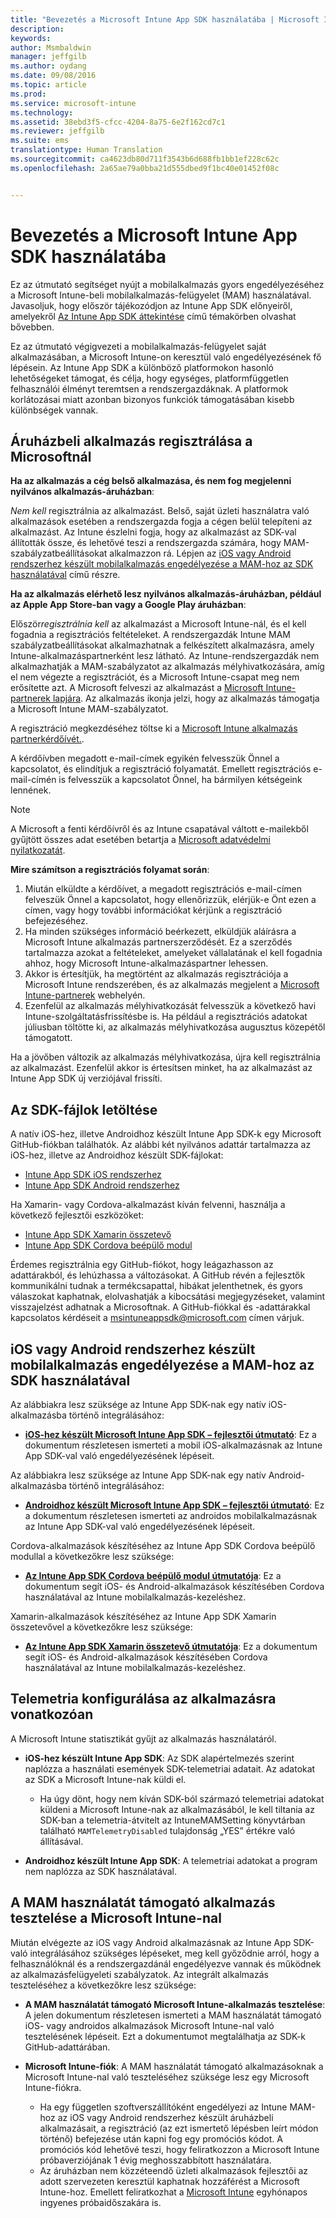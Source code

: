 ```yaml
---
title: "Bevezetés a Microsoft Intune App SDK használatába | Microsoft Intune"
description: 
keywords: 
author: Msmbaldwin
manager: jeffgilb
ms.author: oydang
ms.date: 09/08/2016
ms.topic: article
ms.prod: 
ms.service: microsoft-intune
ms.technology: 
ms.assetid: 38ebd3f5-cfcc-4204-8a75-6e2f162cd7c1
ms.reviewer: jeffgilb
ms.suite: ems
translationtype: Human Translation
ms.sourcegitcommit: ca4623db80d711f3543b6d688fb1bb1ef228c62c
ms.openlocfilehash: 2a65ae79a0bba21d555dbed9f1bc40e01452f08c


---
```


# <a name="get-started-with-the-microsoft-intune-app-sdk"></a>Bevezetés a Microsoft Intune App SDK használatába

Ez az útmutató segítséget nyújt a mobilalkalmazás gyors engedélyezéséhez a Microsoft Intune-beli mobilalkalmazás-felügyelet (MAM) használatával. Javasoljuk, hogy először tájékozódjon az Intune App SDK előnyeiről, amelyekről [Az Intune App SDK áttekintése](intune-app-sdk.md) című témakörben olvashat bővebben.

Ez az útmutató végigvezeti a mobilalkalmazás-felügyelet saját alkalmazásában, a Microsoft Intune-on keresztül való engedélyezésének fő lépésein. Az Intune App SDK a különböző platformokon hasonló lehetőségeket támogat, és célja, hogy egységes, platformfüggetlen felhasználói élményt teremtsen a rendszergazdáknak. A platformok korlátozásai miatt azonban bizonyos funkciók támogatásában kisebb különbségek vannak.

## <a name="register-your-store-app-with-microsoft"></a>Áruházbeli alkalmazás regisztrálása a Microsoftnál

**Ha az alkalmazás a cég belső alkalmazása, és nem fog megjelenni nyilvános alkalmazás-áruházban**:

*Nem kell* regisztrálnia az alkalmazást. Belső, saját üzleti használatra való alkalmazások esetében a rendszergazda fogja a cégen belül telepíteni az alkalmazást. Az Intune észlelni fogja, hogy az alkalmazást az SDK-val állították össze, és lehetővé teszi a rendszergazda számára, hogy MAM-szabályzatbeállításokat alkalmazzon rá. Lépjen az [iOS vagy Android rendszerhez készült mobilalkalmazás engedélyezése a MAM-hoz az SDK használatával](#enable-your-ios-or-android-mobile-app-for-mam-with-the-sdk) című részre.

**Ha az alkalmazás elérhető lesz nyilvános alkalmazás-áruházban, például az Apple App Store-ban vagy a Google Play áruházban**:

Először*regisztrálnia kell* az alkalmazást a Microsoft Intune-nál, és el kell fogadnia a regisztrációs feltételeket. A rendszergazdák Intune MAM szabályzatbeállításokat alkalmazhatnak a felkészített alkalmazásra, amely Intune-alkalmazáspartnerként lesz látható. Az Intune-rendszergazdák nem alkalmazhatják a MAM-szabályzatot az alkalmazás mélyhivatkozására, amíg el nem végezte a regisztrációt, és a Microsoft Intune-csapat meg nem erősítette azt. A Microsoft felveszi az alkalmazást a [Microsoft Intune-partnerek lapjára](https://www.microsoft.com/en-us/cloud-platform/microsoft-intune-apps). Az alkalmazás ikonja jelzi, hogy az alkalmazás támogatja a Microsoft Intune MAM-szabályzatot.

A regisztráció megkezdéséhez töltse ki a [Microsoft Intune alkalmazás partnerkérdőívét.](https://forms.office.com/Pages/ResponsePage.aspx?id=v4j5cvGGr0GRqy180BHbR6oOVGFZ3pxJmwSN1N_eXwJUQUc5Mkw2UVU0VzI5WkhQOEYyMENWNDBWRS4u).

A kérdőívben megadott e-mail-címek egyikén felvesszük Önnel a kapcsolatot, és elindítjuk a regisztráció folyamatát. Emellett regisztrációs e-mail-címén is felvesszük a kapcsolatot Önnel, ha bármilyen kétségeink lennének.

> [!NOTE]
> A Microsoft a fenti kérdőívről és az Intune csapatával váltott e-mailekből gyűjtött összes adat esetében betartja a [Microsoft adatvédelmi nyilatkozatát](https://www.microsoft.com/en-us/privacystatement/default.aspx).

**Mire számítson a regisztrációs folyamat során**:

1. Miután elküldte a kérdőívet, a megadott regisztrációs e-mail-címen felveszük Önnel a kapcsolatot, hogy ellenőrizzük, elérjük-e Önt ezen a címen, vagy hogy további információkat kérjünk a regisztráció befejezéséhez.
2. Ha minden szükséges információ beérkezett, elküldjük aláírásra a Microsoft Intune alkalmazás partnerszerződését. Ez a szerződés tartalmazza azokat a feltételeket, amelyeket vállalatának el kell fogadnia ahhoz, hogy Microsoft Intune-alkalmazáspartner lehessen.
3. Akkor is értesítjük, ha megtörtént az alkalmazás regisztrációja a Microsoft Intune rendszerében, és az alkalmazás megjelent a [Microsoft Intune-partnerek](https://www.microsoft.com/en-us/cloud-platform/microsoft-intune-apps) webhelyén.
4. Ezenfelül az alkalmazás mélyhivatkozását felvesszük a következő havi Intune-szolgáltatásfrissítésbe is. Ha például a regisztrációs adatokat júliusban töltötte ki, az alkalmazás mélyhivatkozása augusztus közepétől támogatott.

Ha a jövőben változik az alkalmazás mélyhivatkozása, újra kell regisztrálnia az alkalmazást. Ezenfelül akkor is értesítsen minket, ha az alkalmazást az Intune App SDK új verziójával frissíti.



## <a name="download-the-sdk-files"></a>Az SDK-fájlok letöltése

A natív iOS-hez, illetve Androidhoz készült Intune App SDK-k egy Microsoft GitHub-fiókban találhatók. Az alábbi két nyilvános adattár tartalmazza az iOS-hez, illetve az Androidhoz készült SDK-fájlokat:

* [Intune App SDK iOS rendszerhez](https://github.com/msintuneappsdk/ms-intune-app-sdk-ios)
* [Intune App SDK Android rendszerhez](https://github.com/msintuneappsdk/ms-intune-app-sdk-android)

Ha Xamarin- vagy Cordova-alkalmazást kíván felvenni, használja a következő fejlesztői eszközöket:

* [Intune App SDK Xamarin összetevő](https://github.com/msintuneappsdk/intune-app-sdk-xamarin)
* [Intune App SDK Cordova beépülő modul](https://github.com/msintuneappsdk/cordova-plugin-ms-intune-mam)

Érdemes regisztrálnia egy GitHub-fiókot, hogy leágazhasson az adattárakból, és lehúzhassa a változásokat. A GitHub révén a fejlesztők kommunikálni tudnak a termékcsapattal, hibákat jelenthetnek, és gyors válaszokat kaphatnak, elolvashatják a kibocsátási megjegyzéseket, valamint visszajelzést adhatnak a Microsoftnak. A GitHub-fiókkal és -adattárakkal kapcsolatos kérdéseit a msintuneappsdk@microsoft.com címen várjuk.





## <a name="enable-your-ios-or-android-mobile-app-for-mam-with-the-sdk"></a>iOS vagy Android rendszerhez készült mobilalkalmazás engedélyezése a MAM-hoz az SDK használatával

Az alábbiakra lesz szüksége az Intune App SDK-nak egy natív iOS-alkalmazásba történő integrálásához:

* **[iOS-hez készült Microsoft Intune App SDK – fejlesztői útmutató](intune-app-sdk-ios.md)**: Ez a dokumentum részletesen ismerteti a mobil iOS-alkalmazásnak az Intune App SDK-val való engedélyezésének lépéseit.


Az alábbiakra lesz szüksége az Intune App SDK-nak egy natív Android-alkalmazásba történő integrálásához:

* **[Androidhoz készült Microsoft Intune App SDK – fejlesztői útmutató](intune-app-sdk-android.md)**: Ez a dokumentum részletesen ismerteti az androidos mobilalkalmazásnak az Intune App SDK-val való engedélyezésének lépéseit.

Cordova-alkalmazások készítéséhez az Intune App SDK Cordova beépülő modullal a következőkre lesz szüksége:

* **[Az Intune App SDK Cordova beépülő modul útmutatója](intune-app-sdk-cordova)**: Ez a dokumentum segít iOS- és Android-alkalmazások készítésében Cordova használatával az Intune mobilalkalmazás-kezeléshez.

Xamarin-alkalmazások készítéséhez az Intune App SDK Xamarin összetevővel a következőkre lesz szüksége:

* **[Az Intune App SDK Xamarin összetevő útmutatója](intune-app-sdk-xamarin)**: Ez a dokumentum segít iOS- és Android-alkalmazások készítésében Cordova használatával az Intune mobilalkalmazás-kezeléshez.




## <a name="configure-telemetry-for-your-app"></a>Telemetria konfigurálása az alkalmazásra vonatkozóan

A Microsoft Intune statisztikát gyűjt az alkalmazás használatáról.

* **iOS-hez készült Intune App SDK**: Az SDK alapértelmezés szerint naplózza a használati események SDK-telemetriai adatait. Az adatokat az SDK a Microsoft Intune-nak küldi el.

    * Ha úgy dönt, hogy nem kíván SDK-ból származó telemetriai adatokat küldeni a Microsoft Intune-nak az alkalmazásából, le kell tiltania az SDK-ban a telemetria-átvitelt az IntuneMAMSetting könyvtárban található `MAMTelemetryDisabled` tulajdonság „YES” értékre való állításával.

* **Androidhoz készült Intune App SDK**: A telemetriai adatokat a program nem naplózza az SDK használatával.

## <a name="test-your-mam-enabled-app-with-microsoft-intune"></a>A MAM használatát támogató alkalmazás tesztelése a Microsoft Intune-nal

Miután elvégezte az iOS vagy Android alkalmazásnak az Intune App SDK-való integrálásához szükséges lépéseket, meg kell győződnie arról, hogy a felhasználóknál és a rendszergazdánál engedélyezve vannak és működnek az alkalmazásfelügyeleti szabályzatok. Az integrált alkalmazás teszteléséhez a következőkre lesz szüksége:

<!--TODO-->

* **A MAM használatát támogató Microsoft Intune-alkalmazás tesztelése**: A jelen dokumentum részletesen ismerteti a MAM használatát támogató iOS- vagy androidos alkalmazások Microsoft Intune-nal való tesztelésének lépéseit. Ezt a dokumentumot megtalálhatja az SDK-k GitHub-adattárában.

* **Microsoft Intune-fiók**: A MAM használatát támogató alkalmazásoknak a Microsoft Intune-nal való teszteléséhez szüksége lesz egy Microsoft Intune-fiókra.
    * Ha egy független szoftverszállítóként engedélyezi az Intune MAM-hoz az iOS vagy Android rendszerhez készült áruházbeli alkalmazásait, a regisztráció (az ezt ismertető lépésben leírt módon történő) befejezése után kapni fog egy promóciós kódot. A promóciós kód lehetővé teszi, hogy feliratkozzon a Microsoft Intune próbaverziójának 1 évig meghosszabbított használatára.
    * Az áruházban nem közzéteendő üzleti alkalmazások fejlesztői az adott szervezeten keresztül kaphatnak hozzáférést a Microsoft Intune-hoz. Emellett feliratkozhat a [Microsoft Intune](https://portal.office.com/Signup/Signup.aspx?OfferId=40BE278A-DFD1-470a-9EF7-9F2596EA7FF9&dl=INTUNE_A&ali=1#0) egyhónapos ingyenes próbaidőszakára is.



<!--HONumber=Nov16_HO3-->


